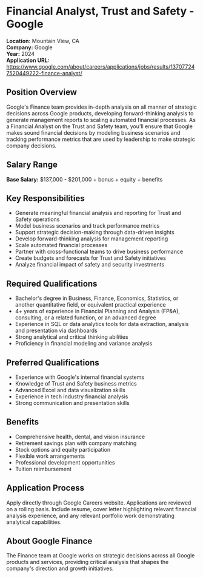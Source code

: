 # Financial Analyst, Trust and Safety - Google
**Location:** Mountain View, CA  
**Company:** Google  
**Year:** 2024  
**Application URL:** https://www.google.com/about/careers/applications/jobs/results/137077247520449222-finance-analyst/

## Position Overview
Google's Finance team provides in-depth analysis on all manner of strategic decisions across Google products, developing forward-thinking analysis to generate management reports to scaling automated financial processes. As a Financial Analyst on the Trust and Safety team, you'll ensure that Google makes sound financial decisions by modeling business scenarios and tracking performance metrics that are used by leadership to make strategic company decisions.

## Salary Range
**Base Salary:** $137,000 - $201,000 + bonus + equity + benefits

## Key Responsibilities
- Generate meaningful financial analysis and reporting for Trust and Safety operations
- Model business scenarios and track performance metrics
- Support strategic decision-making through data-driven insights
- Develop forward-thinking analysis for management reporting
- Scale automated financial processes
- Partner with cross-functional teams to drive business performance
- Create budgets and forecasts for Trust and Safety initiatives
- Analyze financial impact of safety and security investments

## Required Qualifications
- Bachelor's degree in Business, Finance, Economics, Statistics, or another quantitative field, or equivalent practical experience
- 4+ years of experience in Financial Planning and Analysis (FP&A), consulting, or a related function, or an advanced degree
- Experience in SQL or data analytics tools for data extraction, analysis and presentation via dashboards
- Strong analytical and critical thinking abilities
- Proficiency in financial modeling and variance analysis

## Preferred Qualifications
- Experience with Google's internal financial systems
- Knowledge of Trust and Safety business metrics
- Advanced Excel and data visualization skills
- Experience in tech industry financial analysis
- Strong communication and presentation skills

## Benefits
- Comprehensive health, dental, and vision insurance
- Retirement savings plan with company matching
- Stock options and equity participation
- Flexible work arrangements
- Professional development opportunities
- Tuition reimbursement

## Application Process
Apply directly through Google Careers website. Applications are reviewed on a rolling basis. Include resume, cover letter highlighting relevant financial analysis experience, and any relevant portfolio work demonstrating analytical capabilities.

## About Google Finance
The Finance team at Google works on strategic decisions across all Google products and services, providing critical analysis that shapes the company's direction and growth initiatives.